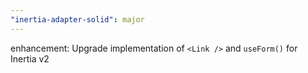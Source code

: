 ```yaml
---
"inertia-adapter-solid": major
---
```


enhancement: Upgrade implementation of `<Link />` and `useForm()` for Inertia v2
